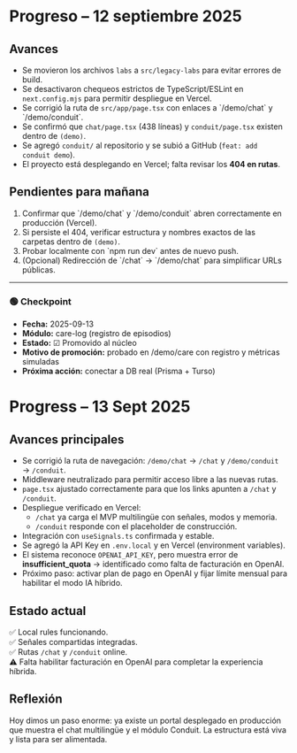 # Progreso – 12 septiembre 2025

## Avances
- Se movieron los archivos `labs` a `src/legacy-labs` para evitar errores de build.
- Se desactivaron chequeos estrictos de TypeScript/ESLint en `next.config.mjs` para permitir despliegue en Vercel.
- Se corrigió la ruta de `src/app/page.tsx` con enlaces a \`/demo/chat\` y \`/demo/conduit\`.
- Se confirmó que `chat/page.tsx` (438 líneas) y `conduit/page.tsx` existen dentro de `(demo)`.
- Se agregó `conduit/` al repositorio y se subió a GitHub (`feat: add conduit demo`).
- El proyecto está desplegando en Vercel; falta revisar los **404 en rutas**.

## Pendientes para mañana
1. Confirmar que \`/demo/chat\` y \`/demo/conduit\` abren correctamente en producción (Vercel).
2. Si persiste el 404, verificar estructura y nombres exactos de las carpetas dentro de `(demo)`.
3. Probar localmente con \`npm run dev\` antes de nuevo push.
4. (Opcional) Redirección de \`/chat\` → \`/demo/chat\` para simplificar URLs públicas.


---

### 🟢 Checkpoint

- **Fecha:** 2025-09-13
- **Módulo:** care-log (registro de episodios)
- **Estado:** ☑ Promovido al núcleo
- **Motivo de promoción:** probado en /demo/care con registro y métricas simuladas
- **Próxima acción:** conectar a DB real (Prisma + Turso)

# Progress – 13 Sept 2025

## Avances principales
- Se corrigió la ruta de navegación: `/demo/chat` → `/chat` y `/demo/conduit` → `/conduit`.
- Middleware neutralizado para permitir acceso libre a las nuevas rutas.
- `page.tsx` ajustado correctamente para que los links apunten a `/chat` y `/conduit`.
- Despliegue verificado en Vercel:  
  - `/chat` ya carga el MVP multilingüe con señales, modos y memoria.  
  - `/conduit` responde con el placeholder de construcción.
- Integración con `useSignals.ts` confirmada y estable.
- Se agregó la API Key en `.env.local` y en Vercel (environment variables).
- El sistema reconoce `OPENAI_API_KEY`, pero muestra error de **insufficient_quota** → identificado como falta de facturación en OpenAI.
- Próximo paso: activar plan de pago en OpenAI y fijar límite mensual para habilitar el modo IA híbrido.

## Estado actual
✅ Local rules funcionando.  
✅ Señales compartidas integradas.  
✅ Rutas `/chat` y `/conduit` online.  
⚠️ Falta habilitar facturación en OpenAI para completar la experiencia híbrida.  

## Reflexión
Hoy dimos un paso enorme: ya existe un portal desplegado en producción que muestra el chat multilingüe y el módulo Conduit. La estructura está viva y lista para ser alimentada.